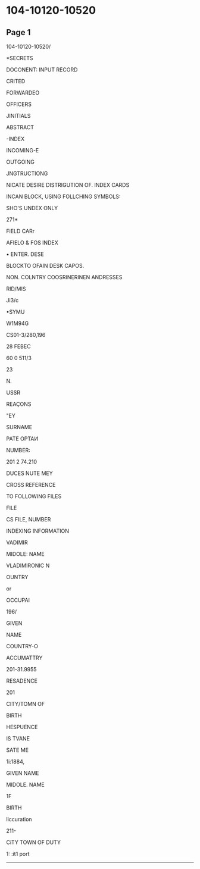 # 104-10120-10520

## Page 1

104-10120-10520/

*SECRETS

DOCONENT: INPUT RECORD

CRITED

FORWARDEO

OFFICERS

JINITIALS

ABSTRACT

-INDEX

INCOMING-E

OUTGOING

JNGTRUCTIONG

NICATE DESIRE DISTRIGUTION OF. INDEX CARDS

INCAN BLOCK, USING FOLLCHING SYMBOLS:

SHO'S UNDEX ONLY

271*

FiELD CARr

AFIELO & FOS INDEX

• ENTER. DESE

BLOCKTO OFAIN DESK CAPOS.

NON. COLNTRY COOSRINERINEN ANDRESSES

RID/MIS

Ji3/c

•SYMU

W1M94G

CS01-3/280,196

28 FEBEC

60 0 511/3

23

N.

USSR

REAÇONS

"EY

SURNAME

РАТЕ ОРТАИ

NUMBER:

201 2 74.210

DUCES NUTE MEY

CROSS REFERENCE

TO FOLLOWING FILES

FILE

CS FILE, NUMBER

INDEXING INFORMATION

VADIMIR

MIDOLE: NAME

VLADIMIRONIC N

OUNTRY

or

OCCUPAI

196/

GIVEN

NAME

COUNTRY-O

ACCUMATTRY

201-31.9955

RESADENCE

201

CITY/TOMN OF

BIRTH

HESPUENCE

IS TVANE

SATE ME

1i:1884,

GIVEN NAME

MIDOLE. NAME

1F

BIRTH

liccuration

211-

CiTY TOWN OF DUTY

1: :it1 port

---

